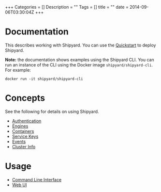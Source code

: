+++
Categories = []
Description = ""
Tags = []
title = ""
date = 2014-09-06T03:30:04Z
+++

# Documentation
This describes working with Shipyard.  You can use the [Quickstart](/docs/quickstart) to deploy Shipyard.

__Note:__ the documentation shows examples using the Shipyard CLI.  You can run an instance of the CLI using the Docker image `shipyard/shipyard-cli`.  For example: 

```
docker run -it shipyard/shipyard-cli
```

# Concepts
See the following for details on using Shipyard.

* [Authentication](/docs/authentication/)
* [Engines](/docs/engines/)
* [Containers](/docs/containers/)
* [Service Keys](/docs/servicekeys/)
* [Events](/docs/events/)
* [Cluster Info](/docs/clusterinfo/)

# Usage

* [Command Line Interface](/docs/usage/cli/)
* [Web UI](/docs/usage/ui/)

